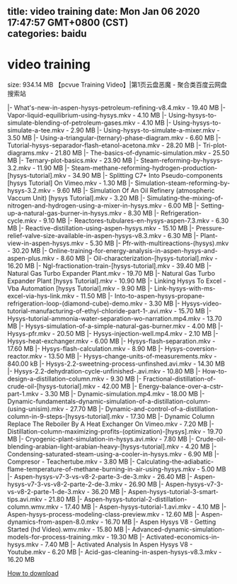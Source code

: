 
title: video training
date: Mon Jan 06 2020 17:47:57 GMT+0800 (CST)    
categories: baidu
---

# video training
size: 934.14 MB
 【pcvue Training Video】|第1页云盘恶魔 - 聚合类百度云网盘搜索站
 
|- What's-new-in-aspen-hysys-petroleum-refining-v8.4.mkv - 19.40 MB
|- Vapor-liquid-equilibrium-using-hysys.mkv - 4.10 MB
|- Using-hysys-to-simulate-blending-of-petroleum-gases.mkv - 4.10 MB
|- Using-hysys-to-simulate-a-tee.mkv - 2.90 MB
|- Using-hysys-to-simulate-a-mixer.mkv - 3.50 MB
|- Using-a-triangular-(ternary)-phase-diagram.mkv - 6.60 MB
|- Tutorial-hysys-separador-flash-etanol-acetona.mkv - 28.20 MB
|- Tri-plot-diagrams.mkv - 21.80 MB
|- The-basics-of-dynamic-simulation.mkv - 25.50 MB
|- Ternary-plot-basics.mkv - 23.90 MB
|- Steam-reforming-by-hysys-3.2.mkv - 11.90 MB
|- Steam-methane-reforming-hydrogen-production-[hysys-tutorial].mkv - 34.90 MB
|- Splitting C7+ Into Pseudo-components [hysys Tutorial] On Vimeo.mkv - 1.30 MB
|- Simulation-steam-reforming-by-hysys-3.2.mkv - 9.60 MB
|- Simulation Of An Oil Refinery (atmospheric Vaccum Unit) [hysys Tutorial].mkv - 3.20 MB
|- Simulating-the-mixing-of-nitrogen-and-hydrogen-using-a-mixer-in-hysys.mkv - 6.00 MB
|- Setting-up-a-natural-gas-burner-in-hysys.mkv - 8.30 MB
|- Refrigeration-cycle.mkv - 9.10 MB
|- Reactores-tubulares-en-hysys-aspen-7.3.mkv - 6.30 MB
|- Reactive-distillation-using-aspen-hysys.mkv - 15.10 MB
|- Pressure-relief-valve-size-available-in-aspen-hysys-v8.3.mkv - 6.30 MB
|- Plant-view-in-aspen-hysys.mkv - 5.30 MB
|- Pfr-with-multireactions-(hysys).mkv - 30.20 MB
|- Online-training-for-energy-analysis-in-aspen-hysys-and-aspen-plus.mkv - 8.60 MB
|- Oil-characterization-[hysys-tutorial].mkv - 16.20 MB
|- Ngl-fractionation-train-[hysys-tutorial].mkv - 39.40 MB
|- Natural Gas Turbo Expander Plant.mkv - 19.70 MB
|- Natural Gas Turbo Expander Plant [hysys Tutorial].mkv - 10.90 MB
|- Linking Hysys To Excel - Vba Automation [hysys Tutorial].mkv - 9.90 MB
|- Link-hysys-with-ms-excel-via-hys-link.mkv - 11.50 MB
|- Into-to-aspen-hysys-propane-refrigeration-loop-(diamond-cube)-demo.mkv - 3.30 MB
|- Hysys-video-tutorial-manufacturing-of-ethyl-chloride-part-1-.avi.mkv - 15.70 MB
|- Hysys-tutorial-ammonia-water-separation-wo-narration.mp4.mkv - 13.70 MB
|- Hysys-simulation-of-a-simple-natural-gas-burner.mkv - 4.00 MB
|- Hysys-pfr.mkv - 20.50 MB
|- Hysys-injection-well.mp4.mkv - 2.10 MB
|- Hysys-heat-exchanger.mkv - 6.00 MB
|- Hysys-flash-separation.mkv - 17.60 MB
|- Hysys-flash-calculation.mkv - 8.90 MB
|- Hysys-coversion-reactor.mkv - 13.50 MB
|- Hysys-change-units-of-measurements.mkv - 840.00 kB
|- Hysys-2.2-sweetning-process-unfinshed.avi.mkv - 14.30 MB
|- Hysys-2.2-dehydration-cycle-unfinished-.avi.mkv - 10.80 MB
|- How-to-design-a-distillation-column.mkv - 9.30 MB
|- Fractional-distillation-of-crude-oil-[hysys-tutorial].mkv - 42.00 MB
|- Energy-balance-over-a-cstr-part-1.mkv - 3.30 MB
|- Dynamic-simulation.mp4.mkv - 18.00 MB
|- Dynamic-fundamentals-dynamic-simulation-of-a-distillation-column-(using-unisim).mkv - 27.70 MB
|- Dynamic-and-control-of-a-distillation-column-in-9-steps-[hysys-tutorial].mkv - 17.30 MB
|- Dynamic Column Replace The Reboiler By A Heat Exchanger On Vimeo.mkv - 7.20 MB
|- Distillation-column-maximizing-profits-(optimization)-[hysys].mkv - 19.70 MB
|- Cryogenic-plant-simulation-in-hysys.avi.mkv - 7.80 MB
|- Crude-oil-blending-arabian-light-arabian-heavy-[hysys-tutorial].mkv - 4.20 MB
|- Condensing-saturated-steam-using-a-cooler-in-hysys.mkv - 6.90 MB
|- Compresor - Teachertube.mkv - 3.80 MB
|- Calculating-the-adiabatic-flame-temperature-of-methane-burning-in-air-using-hysys.mkv - 5.00 MB
|- Aspen-hysys-v7-3-vs-v8-2-parte-3-de-3.mkv - 26.40 MB
|- Aspen-hysys-v7-3-vs-v8-2-parte-2-de-3.mkv - 26.90 MB
|- Aspen-hysys-v7-3-vs-v8-2-parte-1-de-3.mkv - 36.20 MB
|- Aspen-hysys-tutorial-3-smart-tips.avi.mkv - 21.80 MB
|- Aspen-hysys-tutorial-2-distillation-column.wmv.mkv - 17.40 MB
|- Aspen-hysys-tutorial-1.avi.mkv - 4.10 MB
|- Aspen-hysys-process-modeling-class-preview.mkv - 12.60 MB
|- Aspen-dynamics-from-aspen-8.0.mkv - 16.70 MB
|- Aspen Hysys V8 - Getting Started (hd Video).wmv.mkv - 15.80 MB
|- Advanced-dynamic-simulation-models-for-process-training.mkv - 19.30 MB
|- Activated-economics-in-hysys.mkv - 7.40 MB
|- Activated Analysis In Aspen Hysys V8 - Youtube.mkv - 6.20 MB
|- Acid-gas-cleaning-in-aspen-hysys-v8.3.mkv - 16.20 MB

[How to download](https://bpcam.bemobtrk.com/go/2ceec3aa-1ca2-46d6-b9ff-aaa5c184517c?jno=3811)